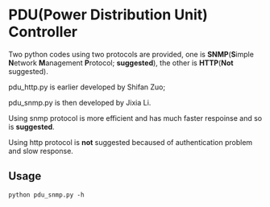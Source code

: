# PDU(Power Distribution Unit) Controller

Two python codes using two protocols are provided, one is **SNMP**(**S**imple **N**etwork **M**anagement **P**rotocol; **suggested**), the other is **HTTP**(**Not** suggested).

pdu_http.py is earlier developed by Shifan Zuo;

pdu_snmp.py is then developed by Jixia Li.

Using snmp protocol is more efficient and has much faster respoinse and so is **suggested**.

Using http protocol is **not** suggested becaused of authentication problem and slow response.

## Usage

`python pdu_snmp.py -h`

